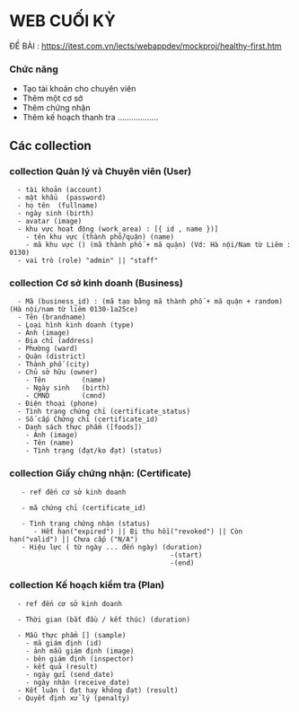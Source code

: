 # WEB CUỐI KỲ

ĐỀ BÀI : https://itest.com.vn/lects/webappdev/mockproj/healthy-first.htm
### Chức năng

- Tạo tài khoản cho chuyên viên
- Thêm một cơ sở
- Thêm chứng nhận
- Thêm kế hoạch thanh tra
..................

## Các collection

### collection Quản lý và Chuyên viên (User)
```
  - tài khoản (account)
  - mật khẩu  (password)
  - họ tên  (fullname)
  - ngày sinh (birth)
  - avatar (image)
  - khu vực hoạt động (work_area) : [{ id , name })]
    - tên khu vực (thành phố/quận) (name)
    - mã khu vực () (mã thành phố + mã quận) (Vd: Hà nội/Nam từ Liêm : 0130)
  - vai trò (role) "admin" || "staff"
```  

### collection Cơ sở kinh doanh (Business)
```
  - Mã (business_id) : (mã tạo bằng mã thành phố + mã quận + random) (Hà nội/nam từ liêm 0130-1a25ce)
  - Tên (brandname)
  - Loại hình kinh doanh (type)
  - Ảnh (image)
  - Địa chỉ (address)
  - Phường (ward)
  - Quận (district)
  - Thành phố (city)
  - Chủ sở hữu (owner)
    - Tên         (name)
    - Ngày sinh   (birth)
    - CMND        (cmnd)
  - Điện thoại (phone)
  - Tình trạng chứng chỉ (certificate_status)
  - Số cấp Chứng chỉ (certificate_id)
  - Danh sách thực phẩm ([foods])
    - Ảnh (image)
    - Tên (name)
    - Tình trạng (đạt/ko đạt) (status)
```

### collection  Giấy chứng nhận: (Certificate)
```
   - ref đến cơ sở kinh doanh 

   - mã chứng chỉ (certificate_id)

   - Tình trạng chứng nhận (status)
      - Hết hạn("expired") || Bị thu hồi("revoked") || Còn hạn("valid") || Chưa cấp ("N/A")     
   - Hiệu lực ( từ ngày ... đến ngày) (duration)
                                        -(start)
                                        -(end)
```    

### collection Kế hoạch kiểm tra (Plan)
```
  - ref đến cơ sở kinh doanh

  - Thời gian (bắt đầu / kết thúc) (duration)

  - Mẫu thực phẩm [] (sample)
    - mã giám định (id)
    - ảnh mẫu giám định (image)
    - bên giám định (inspector)
    - kết quả (result)
    - ngày gửi (send_date)
    - ngày nhận (receive_date)
  - Kết luận ( đạt hay không đạt) (result)
  - Quyết định xử lý (penalty)
```











